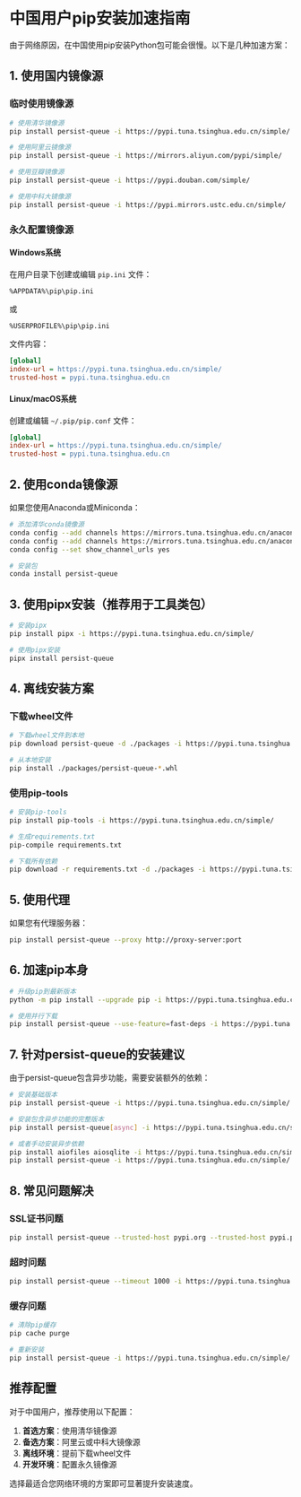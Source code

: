 # 中国用户pip安装加速指南

由于网络原因，在中国使用pip安装Python包可能会很慢。以下是几种加速方案：

## 1. 使用国内镜像源

### 临时使用镜像源
```bash
# 使用清华镜像源
pip install persist-queue -i https://pypi.tuna.tsinghua.edu.cn/simple/

# 使用阿里云镜像源
pip install persist-queue -i https://mirrors.aliyun.com/pypi/simple/

# 使用豆瓣镜像源
pip install persist-queue -i https://pypi.douban.com/simple/

# 使用中科大镜像源
pip install persist-queue -i https://pypi.mirrors.ustc.edu.cn/simple/
```

### 永久配置镜像源

#### Windows系统
在用户目录下创建或编辑 `pip.ini` 文件：
```
%APPDATA%\pip\pip.ini
```
或
```
%USERPROFILE%\pip\pip.ini
```

文件内容：
```ini
[global]
index-url = https://pypi.tuna.tsinghua.edu.cn/simple/
trusted-host = pypi.tuna.tsinghua.edu.cn
```

#### Linux/macOS系统
创建或编辑 `~/.pip/pip.conf` 文件：
```ini
[global]
index-url = https://pypi.tuna.tsinghua.edu.cn/simple/
trusted-host = pypi.tuna.tsinghua.edu.cn
```

## 2. 使用conda镜像源

如果您使用Anaconda或Miniconda：

```bash
# 添加清华conda镜像源
conda config --add channels https://mirrors.tuna.tsinghua.edu.cn/anaconda/pkgs/main/
conda config --add channels https://mirrors.tuna.tsinghua.edu.cn/anaconda/pkgs/free/
conda config --set show_channel_urls yes

# 安装包
conda install persist-queue
```

## 3. 使用pipx安装（推荐用于工具类包）

```bash
# 安装pipx
pip install pipx -i https://pypi.tuna.tsinghua.edu.cn/simple/

# 使用pipx安装
pipx install persist-queue
```

## 4. 离线安装方案

### 下载wheel文件
```bash
# 下载wheel文件到本地
pip download persist-queue -d ./packages -i https://pypi.tuna.tsinghua.edu.cn/simple/

# 从本地安装
pip install ./packages/persist-queue-*.whl
```

### 使用pip-tools
```bash
# 安装pip-tools
pip install pip-tools -i https://pypi.tuna.tsinghua.edu.cn/simple/

# 生成requirements.txt
pip-compile requirements.txt

# 下载所有依赖
pip download -r requirements.txt -d ./packages -i https://pypi.tuna.tsinghua.edu.cn/simple/
```

## 5. 使用代理

如果您有代理服务器：
```bash
pip install persist-queue --proxy http://proxy-server:port
```

## 6. 加速pip本身

```bash
# 升级pip到最新版本
python -m pip install --upgrade pip -i https://pypi.tuna.tsinghua.edu.cn/simple/

# 使用并行下载
pip install persist-queue --use-feature=fast-deps -i https://pypi.tuna.tsinghua.edu.cn/simple/
```

## 7. 针对persist-queue的安装建议

由于persist-queue包含异步功能，需要安装额外的依赖：

```bash
# 安装基础版本
pip install persist-queue -i https://pypi.tuna.tsinghua.edu.cn/simple/

# 安装包含异步功能的完整版本
pip install persist-queue[async] -i https://pypi.tuna.tsinghua.edu.cn/simple/

# 或者手动安装异步依赖
pip install aiofiles aiosqlite -i https://pypi.tuna.tsinghua.edu.cn/simple/
pip install persist-queue -i https://pypi.tuna.tsinghua.edu.cn/simple/
```

## 8. 常见问题解决

### SSL证书问题
```bash
pip install persist-queue --trusted-host pypi.org --trusted-host pypi.python.org --trusted-host files.pythonhosted.org
```

### 超时问题
```bash
pip install persist-queue --timeout 1000 -i https://pypi.tuna.tsinghua.edu.cn/simple/
```

### 缓存问题
```bash
# 清除pip缓存
pip cache purge

# 重新安装
pip install persist-queue -i https://pypi.tuna.tsinghua.edu.cn/simple/
```

## 推荐配置

对于中国用户，推荐使用以下配置：

1. **首选方案**：使用清华镜像源
2. **备选方案**：阿里云或中科大镜像源
3. **离线环境**：提前下载wheel文件
4. **开发环境**：配置永久镜像源

选择最适合您网络环境的方案即可显著提升安装速度。 